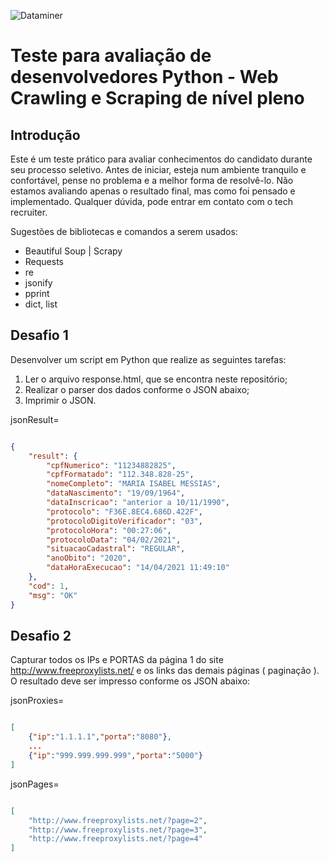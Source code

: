 ![Dataminer](http://www.dataminerdbm.com.br/wp-content/uploads/2020/10/logomarca-1x.png)

# Teste para avaliação de desenvolvedores Python - Web Crawling e Scraping de nível pleno

## Introdução
Este é um teste prático para avaliar conhecimentos do candidato durante seu processo 
seletivo. 
Antes de iniciar, esteja num ambiente tranquilo e confortável, pense no problema
e a melhor forma de resolvê-lo. 
Não estamos avaliando apenas o resultado final, mas 
como foi pensado e implementado.
Qualquer dúvida, pode entrar em contato com o tech recruiter.

Sugestões de bibliotecas e comandos a serem usados:
- Beautiful Soup | Scrapy
- Requests
- re
- jsonify
- pprint
- dict, list


## Desafio 1 

Desenvolver um script em Python que realize as seguintes tarefas:

1) Ler o arquivo response.html, que se encontra neste repositório;
2) Realizar o parser dos dados conforme o JSON abaixo;
3) Imprimir o JSON.

jsonResult=

```json

{
    "result": {
        "cpfNumerico": "11234882825",
        "cpfFormatado": "112.348.828-25",
        "nomeCompleto": "MARIA ISABEL MESSIAS",
        "dataNascimento": "19/09/1964",
        "dataInscricao": "anterior a 10/11/1990",
        "protocolo": "F36E.8EC4.686D.422F",
        "protocoloDigitoVerificador": "03",
        "protocoloHora": "00:27:06",
        "protocoloData": "04/02/2021",
        "situacaoCadastral": "REGULAR",
        "anoObito": "2020",
        "dataHoraExecucao": "14/04/2021 11:49:10"
    },
    "cod": 1,
    "msg": "OK"
}

```

## Desafio 2

Capturar todos os IPs e PORTAS da página 1 do site http://www.freeproxylists.net/ e os links das demais páginas ( paginação ). O resultado deve ser impresso conforme os JSON abaixo:

jsonProxies=

```json 

[
    {"ip":"1.1.1.1","porta":"8080"},
    ...
    {"ip":"999.999.999.999","porta":"5000"}
]

```

jsonPages=

```json 

[
    "http://www.freeproxylists.net/?page=2",
    "http://www.freeproxylists.net/?page=3",
    "http://www.freeproxylists.net/?page=4"
]

```


